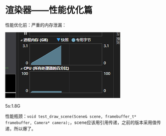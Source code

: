 # 渲染器——性能优化篇

性能优化前：严重的内存泄漏：

![image-20241118134901054](./assets/image-20241118134901054.png)

5s:1.8G



性能瓶颈：`void test_draw_scene(Scene& scene, framebuffer_t* framebuffer, Camera* camera);`，scene应该用引用传递，之前的版本采用值传递，所以爆了。